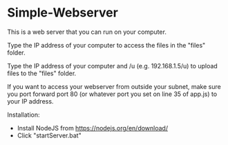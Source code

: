 # Simple-Webserver
This is a web server that you can run on your computer.

Type the IP address of your computer to access the files in the "files" folder.

Type the IP address of your computer and /u (e.g. 192.168.1.5/u) to upload files to the "files" folder.

If you want to access your webserver from outside your subnet, make sure you port forward port 80 (or whatever port you set on line 35 of app.js) to your IP address.

Installation:
  - Install NodeJS from https://nodejs.org/en/download/
  - Click "startServer.bat"
